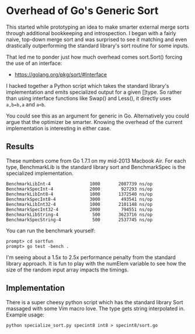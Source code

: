 # Overhead of Go's Generic Sort
This started while prototyping an idea to make smarter external merge sorts
through additional bookkeeping and introspection.  I began with a fairly naive,
top-down merge sort and was surprised to see it matching and even drastically
outperforming the standard library's sort routine for some inputs.

That led me to ponder just how much overhead comes sort.Sort() forcing the use
of an interface:

* https://golang.org/pkg/sort/#Interface

I hacked together a Python script which takes the standard library's
implementation and emits specialized output for a given []type.  So rather than
using interface functions like Swap() and Less(), it directly uses `a,b=b,a` and
`a<b`.

You could see this as an argument for generic in Go.  Alternatively you could
argue that the optimizer be smarter.  Knowing the overhead of the current
implementation is interesting in either case.

## Results
These numbers come from Go 1.7.1 on my mid-2013 Macbook Air.  For each type,
BenchmarkLib is the standard library sort and BenchmarkSpec is the specialized
implementation.

	BenchmarkLibInt-4       	    1000	   2087739 ns/op
	BenchmarkSpecInt-4      	    2000	    927293 ns/op
	BenchmarkLibInt8-4      	    1000	   1372540 ns/op
	BenchmarkSpecInt8-4     	    3000	    493541 ns/op
	BenchmarkLibInt32-4     	    1000	   2101148 ns/op
	BenchmarkSpecInt32-4    	    2000	    794551 ns/op
	BenchmarkLibString-4    	     500	   3623716 ns/op
	BenchmarkSpecString-4   	     500	   2537745 ns/op

You can run the benchmark yourself:

	prompt> cd sortfun
	prompt> go test -bench .

I'm seeing about a 1.5x to 2.5x performance penalty from the standard library
approach.  It is fun to play with the numElem variable to see how the size of
the random input array impacts the timings.

## Implementation
There is a super cheesy python script which has the standard library Sort
massaged with some Vim macro love.  The type gets string interpolated in.
Example usage:

	python specialize_sort.py specint8 int8 > specint8/sort.go
